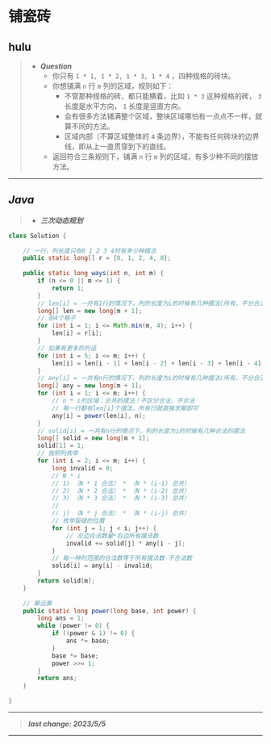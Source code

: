 # 铺瓷砖

## hulu

> - ***Question***
>   - 你只有 `1 * 1, 1 * 2, 1 * 3, 1 * 4` ，四种规格的砖块。
>   - 你想铺满 `n` 行 `m` 列的区域，规则如下：
>     - 不管那种规格的砖，都只能横着，比如 `1 * 3` 这种规格的砖， `3` 长度是水平方向， `1` 长度是竖直方向。
>     - 会有很多方法铺满整个区域，整块区域哪怕有一点点不一样，就算不同的方法。
>     - 区域内部（不算区域整体的 `4` 条边界），不能有任何砖块的边界线，即从上一直贯穿到下的直线。
>   - 返回符合三条规则下，铺满 `n` 行 `m` 列的区域，有多少种不同的摆放方法。

---

## *Java*

> - ***三次动态规划***

```java
class Solution {
    
    // 一行，列长度只有0 1 2 3 4时有多少种摆法
    public static long[] r = {0, 1, 2, 4, 8};
    
    public static long ways(int n, int m) {
        if (n <= 0 || m <= 1) {
            return 1;
        }
        // len[i] = 一共有1行的情况下，列的长度为i的时候有几种摆法(所有，不分合法和非法)
        long[] len = new long[m + 1];
        // 前4个格子
        for (int i = 1; i <= Math.min(m, 4); i++) {
            len[i] = r[i];
        }
        // 如果有更多的列话
        for (int i = 5; i <= m; i++) {
            len[i] = len[i - 1] + len[i - 2] + len[i - 3] + len[i - 4];
        }
        // any[i] = 一共有n行的情况下，列的长度为i的时候有几种摆法(所有，不分合法和非法)
        long[] any = new long[m + 1];
        for (int i = 1; i <= m; i++) {
            // n * i的区域：总共的摆法！不区分合法、不合法
            // 每一行都有len[i]个摆法，所有行就直接求幂即可
            any[i] = power(len[i], n);
        }
        // solid[i] = 一共有n行的情况下，列的长度为i的时候有几种合法的摆法
        long[] solid = new long[m + 1];
        solid[1] = 1;
        // 按照列枚举
        for (int i = 2; i <= m; i++) {
            long invalid = 0;
            // N * i
            // 1) （N * 1 合法） * （N * (i-1) 总共）
            // 2) （N * 2 合法） * （N * (i-2) 总共）
            // 3) （N * 3 合法） * （N * (i-3) 总共）
            //
            // j) （N * j 合法） * （N * (i-j) 总共）
            // 枚举裂缝的位置
            for (int j = 1; j < i; j++) {
                // 左边合法数量*右边所有摆法数
                invalid += solid[j] * any[i - j];
            }
            // 每一种列范围的合法数等于所有摆法数-不合法数
            solid[i] = any[i] - invalid;
        }
        return solid[m];
    }
    
    // 幂运算
    public static long power(long base, int power) {
        long ans = 1;
        while (power != 0) {
            if ((power & 1) != 0) {
                ans *= base;
            }
            base *= base;
            power >>= 1;
        }
        return ans;
    }
    
}
```

---

> ***last change: 2023/5/5***

---
